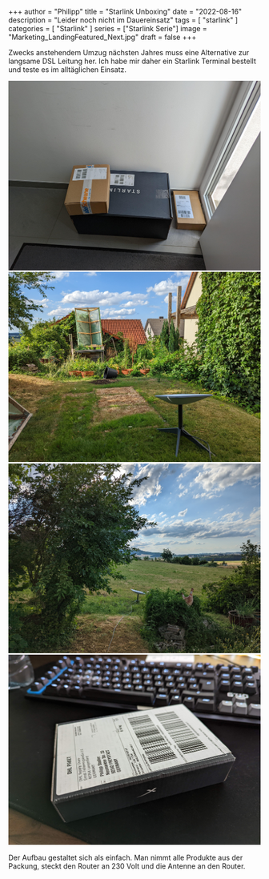 +++
author = "Philipp"
title = "Starlink Unboxing"
date = "2022-08-16"
description = "Leider noch nicht im Dauereinsatz"
tags = [
    "starlink"
]
categories = [
    "Starlink"
]
series = ["Starlink Serie"]
image = "Marketing_LandingFeatured_Next.jpg"
draft = false
+++

Zwecks anstehendem Umzug nächsten Jahres muss eine Alternative zur langsame DSL Leitung her. Ich habe mir daher ein Starlink Terminal bestellt und teste es im alltäglichen Einsatz.

<!--more-->

![Der Lieferdienst war da](paket.jpg)
![Provisorischer Aufbau in einem Garten](garten.jpg)
![Starlink im Garten - andere Position](garten2.jpg)
![Optionaler Ethernetadapter als Zubehör](ethernet.jpg)


Der Aufbau gestaltet sich als einfach. Man nimmt alle Produkte aus der Packung, steckt den Router an 230 Volt und die Antenne an den Router.
